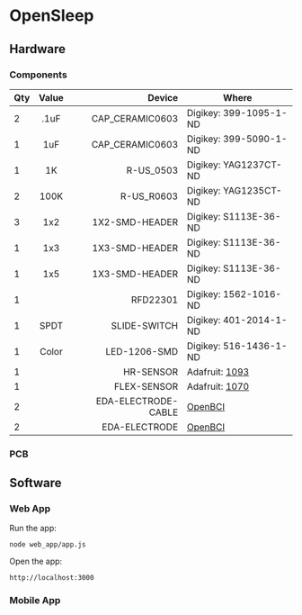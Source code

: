 # OpenSleep

## Hardware

### Components

| Qty | Value | Device  | Where |
| --- |:-----:| -------:| ----- |
|  2  | .1uF  | CAP_CERAMIC0603 | Digikey: 399-1095-1-ND |
|  1  |  1uF  | CAP_CERAMIC0603 | Digikey: 399-5090-1-ND | 
|  1  |  1K   | R-US_0503       | Digikey: YAG1237CT-ND  | 
|  2  | 100K  | R-US_R0603      | Digikey: YAG1235CT-ND  |
|  3  |  1x2  | 1X2-SMD-HEADER  | Digikey: S1113E-36-ND  |
|  1  |  1x3  | 1X3-SMD-HEADER  | Digikey: S1113E-36-ND  |
|  1  |  1x5  | 1X3-SMD-HEADER  | Digikey: S1113E-36-ND  |
|  1  |       | RFD22301        | Digikey: 1562-1016-ND  |
|  1  | SPDT  | SLIDE-SWITCH    | Digikey: 401-2014-1-ND |
|  1  | Color | LED-1206-SMD    | Digikey: 516-1436-1-ND |
|  1  |       | HR-SENSOR       | Adafruit: [1093](https://www.adafruit.com/product/1093) |
|  1  |       | FLEX-SENSOR     | Adafruit: [1070](https://www.adafruit.com/product/1070) |
|  2  |       | EDA-ELECTRODE-CABLE | [OpenBCI](https://shop.openbci.com/collections/frontpage/products/emg-ecg-snap-electrode-cables?variant=32372786958) |
| 2   |       | EDA-ELECTRODE   | [OpenBCI](https://shop.openbci.com/collections/frontpage/products/skintact-f301-pediatric-foam-solid-gel-electrodes-30-pack?variant=29467659395) |

### PCB

## Software

### Web App

Run the app:

    node web_app/app.js

Open the app:

    http://localhost:3000

### Mobile App
